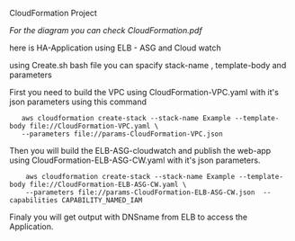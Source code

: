 CloudFormation Project 

*For the diagram you can check CloudFormation.pdf*

here is HA-Application using ELB - ASG and Cloud watch 

using Create.sh bash file you can spacify stack-name , template-body and parameters

First you need to build the VPC using CloudFormation-VPC.yaml with it's json parameters using this command 

       aws cloudformation create-stack --stack-name Example --template-body file://CloudFormation-VPC.yaml \
       --parameters file://params-CloudFormation-VPC.json  

Then you will build the ELB-ASG-cloudwatch and publish the web-app using 
CloudFormation-ELB-ASG-CW.yaml with it's json parameters.

        aws cloudformation create-stack --stack-name Example --template-body file://CloudFormation-ELB-ASG-CW.yaml \
        --parameters file://params-CloudFormation-ELB-ASG-CW.json  --capabilities CAPABILITY_NAMED_IAM


Finaly you will get output with DNSname from ELB to access the Application. 



